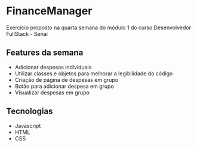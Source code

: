 # FinanceManager
 Exercício proposto na quarta semana do módulo 1 do curso Desenvolvedor FullStack - Senai

## Features da semana

- Adicionar despesas individuais
- Utilizar classes e objetos para melhorar a legibilidade do código
- Criação de página de despesas em grupo
- Botão para adicionar despesa em grupo
- Visualizar despesas em grupo

## Tecnologias

- Javascript
- HTML
- CSS